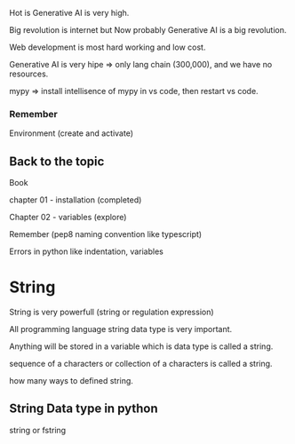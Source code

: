 Hot is Generative AI is very high.

Big revolution is internet but Now probably Generative AI is a big revolution.

Web development is most hard working and low cost.

Generative AI is very hipe => only lang chain (300,000), and we have no resources.

mypy => install intellisence of mypy in vs code, then restart vs code.

### Remember

Environment (create and activate)

## Back to the topic

Book

chapter 01 - installation (completed)

Chapter 02 - variables (explore)

Remember (pep8 naming convention like typescript)

Errors in python like indentation, variables

# String

String is very powerfull (string or regulation expression)

All programming language string data type is very important.

Anything will be stored in a variable which is data type is called a string.

sequence of a characters or collection of a characters is called a string.

how many ways to defined string.

## String Data type in python

string or fstring











